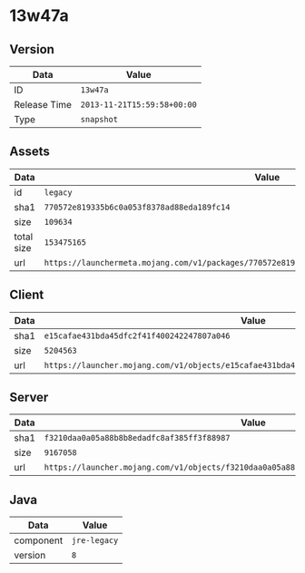 # 13w47a

## Version

|**Data**        | **Value**                 |
|----------------|-------------------------|
| ID   | ```13w47a```   |
| Release Time   | ```2013-11-21T15:59:58+00:00```   |
| Type   | ```snapshot```   |

## Assets

|**Data**        | **Value**                 |
|----------------|-------------------------|
| id   | ```legacy```   |
| sha1   | ```770572e819335b6c0a053f8378ad88eda189fc14```   |
| size   | ```109634```   |
| total size  | ```153475165```  |
| url       | ```https://launchermeta.mojang.com/v1/packages/770572e819335b6c0a053f8378ad88eda189fc14/legacy.json``` |

## Client

|**Data**        | **Value**                 |
|----------------|-------------------------|
| sha1   | ```e15cafae431bda45dfc2f41f400242247807a046```   |
| size   | ```5204563```   |
| url       | ```https://launcher.mojang.com/v1/objects/e15cafae431bda45dfc2f41f400242247807a046/client.jar``` |

## Server

|**Data**        | **Value**                 |
|----------------|-------------------------|
| sha1   | ```f3210daa0a05a88b8b8edadfc8af385ff3f88987```   |
| size   | ```9167058```   |
| url       | ```https://launcher.mojang.com/v1/objects/f3210daa0a05a88b8b8edadfc8af385ff3f88987/server.jar``` |

## Java

|**Data**        | **Value**                 |
|----------------|-------------------------|
| component   | ```jre-legacy```   |
| version   | ```8```   |